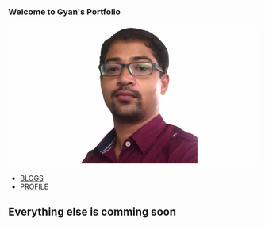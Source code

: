 
### Welcome to Gyan's Portfolio
![my image](https://github.com/GyanRoutray/myportfolio/blob/master/gyan_white.jpg)
- [BLOGS](http://iosgyan.blogspot.in/)
- [PROFILE](http://www.gyanaranjan.com) 

## Everything else is comming soon
